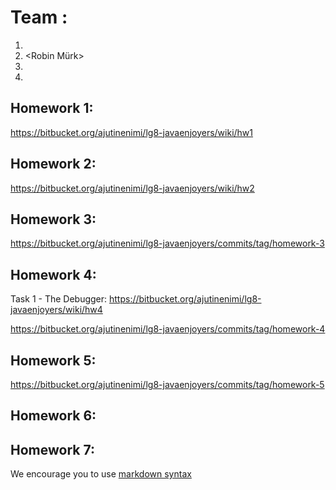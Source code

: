 # Team <JavaEnyojers>:
1. <Marko Peedosk>
2. <Robin Mürk>
3. <Rasmus Mirma>
3. <Oliver Pikani>

## Homework 1:
https://bitbucket.org/ajutinenimi/lg8-javaenjoyers/wiki/hw1

## Homework 2:
https://bitbucket.org/ajutinenimi/lg8-javaenjoyers/wiki/hw2

## Homework 3:
https://bitbucket.org/ajutinenimi/lg8-javaenjoyers/commits/tag/homework-3

## Homework 4:
Task 1 - The Debugger: https://bitbucket.org/ajutinenimi/lg8-javaenjoyers/wiki/hw4

https://bitbucket.org/ajutinenimi/lg8-javaenjoyers/commits/tag/homework-4

## Homework 5:
https://bitbucket.org/ajutinenimi/lg8-javaenjoyers/commits/tag/homework-5

## Homework 6:
<Links to the solution>

## Homework 7:
<Links to the solution>

We encourage you to use [markdown syntax](https://confluence.atlassian.com/bitbucketserver/markdown-syntax-guide-776639995.html)